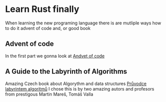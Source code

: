 # Learn Rust finally

When learning the new programing language there is are mutliple ways how to do it
advent of code and, or good book

## Advent of code
In the first part we gonna look at 
[Andvet of code](https://adventofcode.com/2023)

## A Guide to the Labyrinth of Algorithms
Amazing Czech book about Algorythm and data structures 
[Průvodce labyrintem algoritmů](https://pruvodce.ucw.cz/)
I chose this is by two amazing autors and profesors from prestigous Martin Mareš, Tomáš Valla


